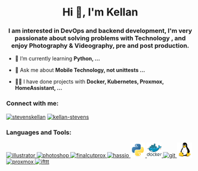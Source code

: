 <h1 align="center">Hi 👋, I'm Kellan</h1>
<h3 align="center">I am interested in DevOps and backend development, I'm very passionate about solving problems with Technology , and enjoy Photography & Videography, pre and post production.</h3>

- 🌱 I’m currently learning **Python, ...**

- 💬 Ask me about **Mobile Technology, not unittests ...**

- 👨‍💻 I have done projects with **Docker, Kubernetes, Proxmox, HomeAssistant, ...**

<h3 align="left">Connect with me:</h3>
<p align="left">
<a href="https://twitter.com/stevenskellan" target="blank"><img align="center" src="https://raw.githubusercontent.com/rahuldkjain/github-profile-readme-generator/master/src/images/icons/Social/twitter.svg" alt="stevenskellan" height="30" width="40" /></a>
<a href="https://linkedin.com/in/kellan-stevens" target="blank"><img align="center" src="https://raw.githubusercontent.com/rahuldkjain/github-profile-readme-generator/master/src/images/icons/Social/linked-in-alt.svg" alt="kellan-stevens" height="30" width="40" /></a>
</p>

<h3 align="left">Languages and Tools:</h3>
<p align="left"> <a href="https://www.adobe.com/in/products/illustrator.html" target="_blank" rel="noreferrer"> <img src="https://upload.wikimedia.org/wikipedia/commons/thumb/f/fb/Adobe_Illustrator_CC_icon.svg/800px-Adobe_Illustrator_CC_icon.svg.png" alt="illustrator" width="40" height="40"/> </a> <a href="https://www.photoshop.com/en" target="_blank" rel="noreferrer"> <img src="https://upload.wikimedia.org/wikipedia/commons/thumb/a/af/Adobe_Photoshop_CC_icon.svg/1051px-Adobe_Photoshop_CC_icon.svg.png" alt="photoshop" width="40" height="40"/> </a>   <a href="https://www.apple.com/final-cut-pro/" target="_blank" rel="noreferrer"> <img src="https://help.apple.com/assets/60956BCCB4EAF4452A503181/60956BCDB4EAF4452A50318F/en_US/97f5f4dfe6df84d78caacff68ec63538.png" alt="finalcutprox" width="40" height="40"/> </a> <a href="https://www.home-assistant.io" target="_blank" rel="noreferrer"> <img src="https://upload.wikimedia.org/wikipedia/commons/thumb/6/6e/Home_Assistant_Logo.svg/1200px-Home_Assistant_Logo.svg.png" alt="hassio" width="40" height="40"/> </a> </a>
</a><a href="https://www.python.org" target="_blank" rel="noreferrer"> <img src="https://raw.githubusercontent.com/devicons/devicon/master/icons/python/python-original.svg" alt="python" width="40" height="40"/> <a href="https://www.docker.com/" target="_blank" rel="noreferrer"> <img src="https://raw.githubusercontent.com/devicons/devicon/master/icons/docker/docker-original-wordmark.svg" alt="docker" width="40" height="40"/> </a> <a href="https://git-scm.com/" target="_blank" rel="noreferrer"> <img src="https://www.vectorlogo.zone/logos/git-scm/git-scm-icon.svg" alt="git" width="40" height="40"/>   <a href="https://www.linux.org/" target="_blank" rel="noreferrer"> <img src="https://raw.githubusercontent.com/devicons/devicon/master/icons/linux/linux-original.svg" alt="linux" width="40" height="40"/>  </a> </a> <a href="https://www.proxmox.com/en/" target="_blank" rel="noreferrer"> <img src="https://camo.githubusercontent.com/2df2ac41e1b8a1484be236c75e395981b31bfd670eff46b5c182ea0be9475310/68747470733a2f2f7777772e70726f786d6f782e636f6d2f696d616765732f70726f786d6f782f50726f786d6f785f73796d626f6c5f7374616e646172645f6865782e706e67" alt="proxmox" width="40" height="40"/> </a>
</a> <a href="https://ifttt.com/" target="_blank" rel="noreferrer"> <img src="https://www.vectorlogo.zone/logos/ifttt/ifttt-ar21.svg" alt="ifttt" width="40" height="40"/> </a>  </p>

